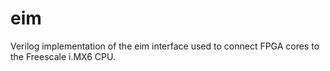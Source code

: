 eim
===

Verilog implementation of the eim interface used to connect FPGA cores
to the Freescale i.MX6 CPU.
